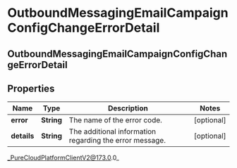 # OutboundMessagingEmailCampaignConfigChangeErrorDetail

## OutboundMessagingEmailCampaignConfigChangeErrorDetail

## Properties

|Name | Type | Description | Notes|
|------------ | ------------- | ------------- | -------------|
| **error** | **String** | The name of the error code. | [optional] |
| **details** | **String** | The additional information regarding the error message. | [optional] |



_PureCloudPlatformClientV2@173.0.0_
